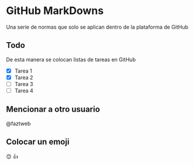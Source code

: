 # GitHub MarkDowns

Una serie de normas que solo se aplican dentro de la plataforma de GitHub

## Todo

De esta manera se colocan listas de tareas en GitHub

* [x] Tarea 1
* [x] Tarea 2
* [ ] Tarea 3
* [ ] Tarea 4 

## Mencionar a otro usuario

@faztweb 

## Colocar un emoji

:blush: :+1:



